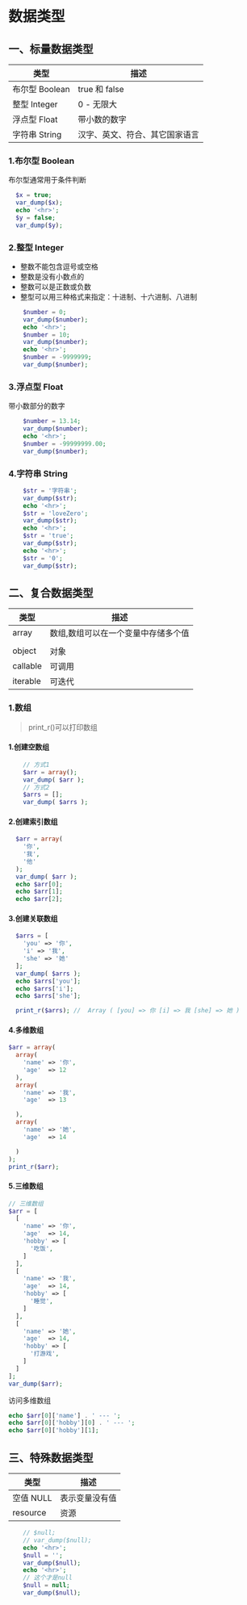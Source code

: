 # 数据类型

## 一、标量数据类型

| 类型           | 描述                           |
| -------------- | ------------------------------ |
| 布尔型 Boolean | true 和 false                  |
| 整型 Integer   | 0 - 无限大                     |
| 浮点型 Float   | 带小数的数字                   |
| 字符串 String  | 汉字、英文、符合、其它国家语言 |

### 1.布尔型 Boolean

布尔型通常用于条件判断

```php
  $x = true;
  var_dump($x);
  echo '<hr>';
  $y = false;
  var_dump($y);
```

### 2.整型 Integer

- 整数不能包含逗号或空格
- 整数是没有小数点的
- 整数可以是正数或负数
- 整型可以用三种格式来指定：十进制、十六进制、八进制

```php
    $number = 0;
    var_dump($number);
    echo '<hr>';
    $number = 10;
    var_dump($number);
    echo '<hr>';
    $number = -9999999;
    var_dump($number);
```

### 3.浮点型 Float

带小数部分的数字

```php
    $number = 13.14;
    var_dump($number);
    echo '<hr>';
    $number = -99999999.00;
    var_dump($number);
```

### 4.字符串 String

```php
    $str = '字符串';
    var_dump($str);
    echo '<hr>';
    $str = 'loveZero';
    var_dump($str);
    echo '<hr>';
    $str = 'true';
    var_dump($str);
    echo '<hr>';
    $str = '0';
    var_dump($str);
```

## 二、复合数据类型

| 类型     | 描述                                |
| -------- | ----------------------------------- |
| array    | 数组,数组可以在一个变量中存储多个值 |
|          |
| object   | 对象                                |
| callable | 可调用                              |
| iterable | 可迭代                              |

### 1.数组

> print_r()可以打印数组

#### 1.创建空数组

```php
    // 方式1
    $arr = array();
    var_dump( $arr );
    // 方式2
    $arrs = [];
    var_dump( $arrs );
```

#### 2.创建索引数组

```php
  $arr = array(
    '你',
    '我',
    '他'
  );
  var_dump( $arr );
  echo $arr[0];
  echo $arr[1];
  echo $arr[2];
```

#### 3.创建关联数组

```php
  $arrs = [
    'you' => '你',
    'i' => '我',
    'she' => '她'
  ];
  var_dump( $arrs );
  echo $arrs['you'];
  echo $arrs['i'];
  echo $arrs['she'];
```

```php
  print_r($arrs); //  Array ( [you] => 你 [i] => 我 [she] => 她 )
```

#### 4.多维数组

```php
$arr = array(
  array(
    'name' => '你',
    'age'  => 12
  ),
  array(
    'name' => '我',
    'age'  => 13

  ),
  array(
    'name' => '她',
    'age'  => 14

  )
);
print_r($arr);
```

#### 5.三维数组

```php
// 三维数组
$arr = [
  [
    'name' => '你',
    'age'  => 14,
    'hobby' => [
      '吃饭',
    ]
  ],
  [
    'name' => '我',
    'age'  => 14,
    'hobby' => [
      '睡觉',
    ]
  ],
  [
    'name' => '她',
    'age'  => 14,
    'hobby' => [
      '打游戏',
    ]
  ]
];
var_dump($arr);
```

访问多维数组

```php
echo $arr[0]['name'] . ' --- ';
echo $arr[0]['hobby'][0] . ' --- ';
echo $arr[0]['hobby'][1];

```

## 三、特殊数据类型

| 类型      | 描述           |
| --------- | -------------- |
| 空值 NULL | 表示变量没有值 |
| resource  | 资源           |

```php
    // $null;
    // var_dump($null);
    echo '<hr>';
    $null = '';
    var_dump($null);
    echo '<hr>';
    // 这个才是null
    $null = null;
    var_dump($null);
```
